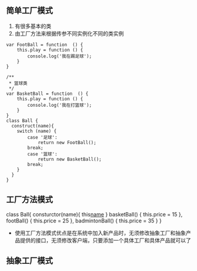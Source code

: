 ## 简单工厂模式
1. 有很多基本的类
2. 由工厂方法来根据传参不同实例化不同的类实例
```
var FootBall = function  () {
    this.play = function () {
        console.log('我在踢足球');
    }
}

/**
 * 篮球类
 */
var BasketBall = function  () {
    this.play = function () {
        console.log('我在打篮球');
    }
}
class Ball {
  construct(name){
    switch (name) {
        case '足球':
            return new FootBall();
        break;
        case '篮球':
            return new BasketBall();
        break;
    }
  }
}

```
## 工厂方法模式
class Ball{
  consturctor(name){
    this[name]()
  }
  basketBall() {
       this.price = 15
  },
  footBall() {
       this.price = 25
  },
  badmintonBall() {
       this.price = 35
  }
}
* 使用工厂方法模式优点是在系统中加入新产品时，无须修改抽象工厂和抽象产品提供的接口，无须修改客户端，只要添加一个具体工厂和具体产品就可以了
## 抽象工厂模式